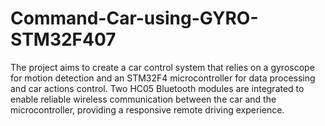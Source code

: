 # Command-Car-using-GYRO-STM32F407
The project aims to create a car control system that relies on a gyroscope for motion detection and an STM32F4 microcontroller for data processing and car actions control. Two HC05 Bluetooth modules are integrated to enable reliable wireless communication between the car and the microcontroller, providing a responsive remote driving experience.
